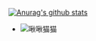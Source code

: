 [![Anurag's github stats](https://github-readme-stats.vercel.app/api?username=JIANG-KING)](https://github.com/anuraghazra/github-readme-stats)
- ![啾啾猫猫](https://ftp.bmp.ovh/imgs/2021/03/a52d53632fd4dbf8.jpg)

<!---
JIANG-KING/JIANG-KING is a ✨ special ✨ repository because its `README.md` (this file) appears on your GitHub profile.
You can click the Preview link to take a look at your changes.
--->
